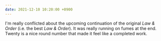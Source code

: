 ```yaml
---
date: 2021-12-10 10:20:00 +0900
---
```


I'm really conflicted about the upcoming continuation of the original _Law & Order_ (i.e. the best _Law & Order_). It was really running on fumes at the end. Twenty is a nice round number that made it feel like a completed work.
